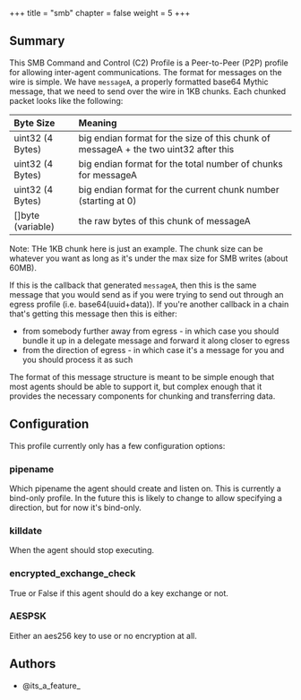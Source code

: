 +++
title = "smb"
chapter = false
weight = 5
+++

## Summary

This SMB Command and Control (C2) Profile is a Peer-to-Peer (P2P) profile for allowing inter-agent communications. 
The format for messages on the wire is simple. We have `messageA`, a properly formatted base64 Mythic message, that we need to send over the wire in 1KB chunks. Each chunked packet looks like the following:

| Byte Size            | Meaning                                                                              |
|:---------------------|:-------------------------------------------------------------------------------------|
| uint32 (4 Bytes)     | big endian format for the size of this chunk of messageA + the two uint32 after this |
| uint32 (4 Bytes)     | big endian format for the total number of chunks for messageA                        |
| uint32 (4 Bytes)     | big endian format for the current chunk number (starting at 0)                       |
| []byte (variable)    | the raw bytes of this chunk of messageA                                              |

Note: THe 1KB chunk here is just an example. The chunk size can be whatever you want as long as it's under the max size for SMB writes (about 60MB).

If this is the callback that generated `messageA`, then this is the same message that you would send as if you were trying to send out through an egress profile (i.e. base64(uuid+data)).
If you're another callback in a chain that's getting this message then this is either:

* from somebody further away from egress - in which case you should bundle it up in a delegate message and forward it along closer to egress
* from the direction of egress - in which case it's a message for you and you should process it as such

The format of this message structure is meant to be simple enough that most agents should be able to support it, but complex enough that it provides the necessary components for chunking and transferring data.

## Configuration

This profile currently only has a few configuration options:

### pipename

Which pipename the agent should create and listen on. This is currently a bind-only profile. In the future this is likely to change to allow specifying a direction, but for now it's bind-only.

### killdate

When the agent should stop executing.

### encrypted_exchange_check

True or False if this agent should do a key exchange or not.

### AESPSK

Either an aes256 key to use or no encryption at all.

## Authors
- @its_a_feature_
